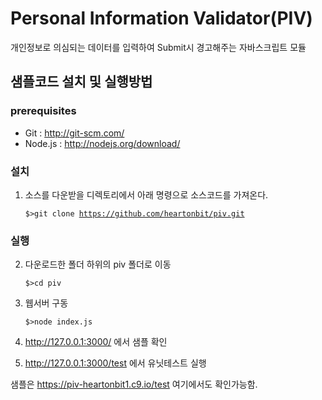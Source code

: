 Personal Information Validator(PIV)
===

개인정보로 의심되는 데이터를 입력하여 Submit시 경고해주는 자바스크립트 모듈

## 샘플코드 설치 및 실행방법

### prerequisites

* Git : http://git-scm.com/
* Node.js : http://nodejs.org/download/

### 설치

1. 소스를 다운받을 디렉토리에서 아래 명령으로 소스코드를 가져온다.

    <code>$>git clone https://github.com/heartonbit/piv.git</code>

### 실행
	
2. 다운로드한 폴더 하위의 piv 폴더로 이동

    <code>$>cd piv</code>
	
3. 웹서버 구동	

    <code>$>node index.js</code>
	
4. http://127.0.0.1:3000/ 에서 샘플 확인

5. http://127.0.0.1:3000/test 에서 유닛테스트 실행

샘플은 https://piv-heartonbit1.c9.io/test 여기에서도 확인가능함.

	


